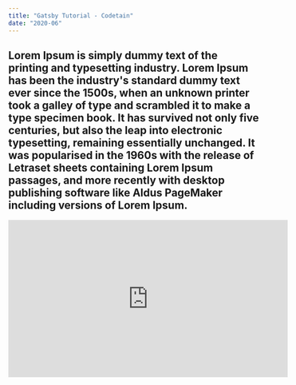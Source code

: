 ```yaml
---
title: "Gatsby Tutorial - Codetain"
date: "2020-06"
---
```

Lorem Ipsum is simply dummy text of the printing and typesetting industry. Lorem Ipsum has been the industry's standard dummy text ever
since the 1500s, when an unknown printer took a galley of type and scrambled it to make a type specimen book. It has survived not only
five centuries, but also the leap into electronic typesetting, remaining essentially unchanged. It was popularised in the 1960s with the release
of Letraset sheets containing Lorem Ipsum passages, and more recently with desktop publishing software like Aldus PageMaker including versions
of Lorem Ipsum.
---
<iframe width="560" height="315" src="https://www.youtube.com/embed/4n0xNbfJLR8" frameborder="0" allowfullscreen></iframe>